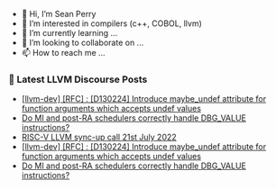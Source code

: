 - 👋 Hi, I’m Sean Perry
- 👀 I’m interested in compilers (c++, COBOL, llvm)
- 🌱 I’m currently learning ...
- 💞️ I’m looking to collaborate on ...
- 📫 How to reach me ...

<!---
s66perry/s66perry is a ✨ special ✨ repository because its `README.md` (this file) appears on your GitHub profile.
You can click the Preview link to take a look at your changes.
--->
### 📕 Latest LLVM Discourse Posts

<!-- DISCOURSE-LLVM:START -->
- [[llvm-dev] [RFC] : [D130224] Introduce maybe_undef attribute for function arguments which accepts undef values](https://discourse.llvm.org/t/llvm-dev-rfc-d130224-introduce-maybe-undef-attribute-for-function-arguments-which-accepts-undef-values/63980#post_2)
- [Do MI and post-RA schedulers correctly handle DBG_VALUE instructions?](https://discourse.llvm.org/t/do-mi-and-post-ra-schedulers-correctly-handle-dbg-value-instructions/63926#post_5)
- [RISC-V LLVM sync-up call 21st July 2022](https://discourse.llvm.org/t/risc-v-llvm-sync-up-call-21st-july-2022/63979#post_2)
- [[llvm-dev] [RFC] : [D130224] Introduce maybe_undef attribute for function arguments which accepts undef values](https://discourse.llvm.org/t/llvm-dev-rfc-d130224-introduce-maybe-undef-attribute-for-function-arguments-which-accepts-undef-values/63980#post_1)
- [Do MI and post-RA schedulers correctly handle DBG_VALUE instructions?](https://discourse.llvm.org/t/do-mi-and-post-ra-schedulers-correctly-handle-dbg-value-instructions/63926#post_4)
<!-- DISCOURSE-LLVM:END -->
